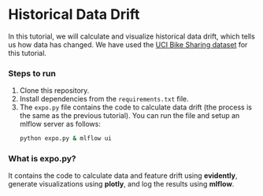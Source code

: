 # Historical Data Drift

In this tutorial, we will calculate and visualize historical data drift, which tells us how data has changed. We have used the [UCI Bike Sharing dataset](https://archive.ics.uci.edu/ml/datasets/bike+sharing+dataset) for this tutorial.

### Steps to run
1. Clone this repository.
2. Install dependencies from the `requirements.txt` file.
3. The `expo.py` file contains the code to calculate data drift (the process is the same as the previous tutorial). You can run the file and setup an mlflow server as follows:
    ```bash
    python expo.py & mlflow ui
    ```

### What is expo.py?
It contains the code to calculate data and feature drift using **evidently**, generate visualizations using **plotly**, and log the results using **mlflow**.
